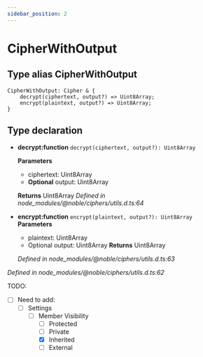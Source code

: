 ```yaml
---
sidebar_position: 2
---
```


# CipherWithOutput
## Type alias CipherWithOutput

```
CipherWithOutput: Cipher & {
    decrypt(ciphertext, output?) => Uint8Array;
    encrypt(plaintext, output?) => Uint8Array;
}
```

## Type declaration
- **decrypt:function**
```decrypt(ciphertext, output?): Uint8Array```

  **Parameters**
  - ciphertext: Uint8Array
  - **Optional** output: Uint8Array

  **Returns** Uint8Array
  _Defined in node_modules/@noble/ciphers/utils.d.ts:64_

- **encrypt:function**
```encrypt(plaintext, output?): Uint8Array```
  **Parameters**
  - plaintext: Uint8Array
  - Optional output: Uint8Array
  **Returns** Uint8Array

  _Defined in node_modules/@noble/ciphers/utils.d.ts:63_
  
  
_Defined in node_modules/@noble/ciphers/utils.d.ts:62_

TODO: 
- [ ] Need to add:
    - [ ] Settings
        - [ ] Member Visibility
          - [ ] Protected
          - [ ] Private
          - [x] Inherited
          - [ ] External 
